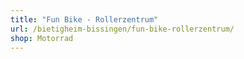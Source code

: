 ```yaml
---
title: "Fun Bike - Rollerzentrum"
url: /bietigheim-bissingen/fun-bike-rollerzentrum/
shop: Motorrad
---
```

